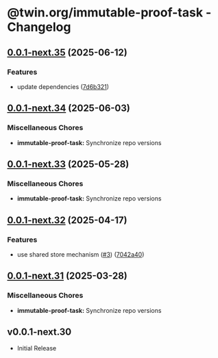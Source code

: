 # @twin.org/immutable-proof-task - Changelog

## [0.0.1-next.35](https://github.com/twinfoundation/immutable-proof/compare/immutable-proof-task-v0.0.1-next.34...immutable-proof-task-v0.0.1-next.35) (2025-06-12)


### Features

* update dependencies ([7d6b321](https://github.com/twinfoundation/immutable-proof/commit/7d6b321928ca0434ee530816b1440f1687b94a6e))

## [0.0.1-next.34](https://github.com/twinfoundation/immutable-proof/compare/immutable-proof-task-v0.0.1-next.33...immutable-proof-task-v0.0.1-next.34) (2025-06-03)


### Miscellaneous Chores

* **immutable-proof-task:** Synchronize repo versions

## [0.0.1-next.33](https://github.com/twinfoundation/immutable-proof/compare/immutable-proof-task-v0.0.1-next.32...immutable-proof-task-v0.0.1-next.33) (2025-05-28)


### Miscellaneous Chores

* **immutable-proof-task:** Synchronize repo versions

## [0.0.1-next.32](https://github.com/twinfoundation/immutable-proof/compare/immutable-proof-task-v0.0.1-next.31...immutable-proof-task-v0.0.1-next.32) (2025-04-17)


### Features

* use shared store mechanism ([#3](https://github.com/twinfoundation/immutable-proof/issues/3)) ([7042a40](https://github.com/twinfoundation/immutable-proof/commit/7042a40f0ef8b01463f07aeb1efae4f417162fa1))

## [0.0.1-next.31](https://github.com/twinfoundation/immutable-proof/compare/immutable-proof-task-v0.0.1-next.30...immutable-proof-task-v0.0.1-next.31) (2025-03-28)


### Miscellaneous Chores

* **immutable-proof-task:** Synchronize repo versions

## v0.0.1-next.30

- Initial Release
